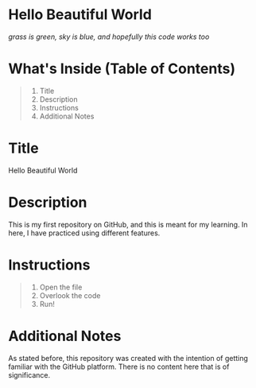 # Hello Beautiful World
*grass is green, sky is blue, and hopefully this code works too*

# **What's Inside (Table of Contents)**
> 1. Title
> 2. Description
> 3. Instructions
> 4. Additional Notes

# **Title**
Hello Beautiful World

# **Description**
This is my first repository on GitHub, and this is meant for my learning. In here, I have practiced using different features. 

# **Instructions**
>1. Open the file
>2. Overlook the code
>3. Run!

# **Additional Notes**
As stated before, this repository was created with the intention of getting familiar with the GitHub platform. There is no content here that is of significance.  
